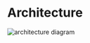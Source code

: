 Architecture
============

![architecture diagram](https://cdn.rawgit.com/nla/bamboo/90ef3d6/doc/architecture.svg)

